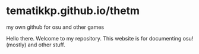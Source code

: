 # tematikkp.github.io/thetm
my own github for osu and other games

Hello there. Welcome to my repository. This website is for documenting osu! (mostly) and other stuff.
